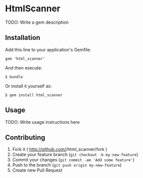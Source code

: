 # HtmlScanner

TODO: Write a gem description

## Installation

Add this line to your application's Gemfile:

    gem 'html_scanner'

And then execute:

    $ bundle

Or install it yourself as:

    $ gem install html_scanner

## Usage

TODO: Write usage instructions here

## Contributing

1. Fork it ( http://github.com/<my-github-username>/html_scanner/fork )
2. Create your feature branch (`git checkout -b my-new-feature`)
3. Commit your changes (`git commit -am 'Add some feature'`)
4. Push to the branch (`git push origin my-new-feature`)
5. Create new Pull Request
